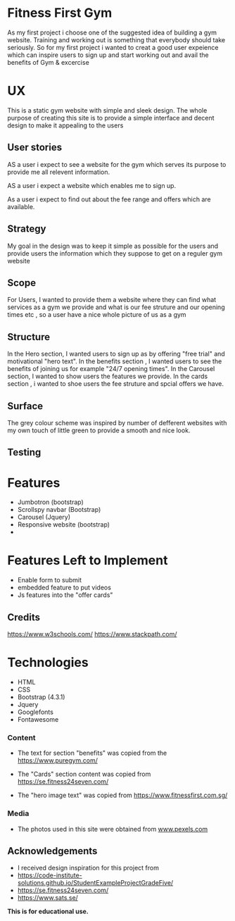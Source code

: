 # Fitness First Gym 

As my first project i choose one of the suggested idea of building a gym website. Training and working out is something that everybody should take seriously.
So for my first project i wanted to creat a good user expeience which can inspire users to sign up and start working out and avail the benefits of Gym & excercise
 
# UX

This is a static gym website with simple and sleek design. The whole purpose of creating this site is to provide a simple interface and decent design to make it
appealing to the users 

## User stories 

AS a user i expect to see a website for the gym which serves its purpose to provide me all relevent information.

AS a user i expect a website which enables me to sign up. 

As a user i expect to find out about the fee range and offers which are available. 

## Strategy
My goal in the design was to keep it simple as possible for the users and provide users the information which they suppose to get on a reguler gym website

## Scope
For Users, I wanted to provide them a website where they can find what services as a gym we provide and what is our fee struture 
and our opening times etc , so a user have a nice whole picture of us as a gym 

## Structure
In the Hero section, I wanted users to sign up as by offering "free trial"  and motivational "hero text".
In the benefits section , I wanted users to see the benefits of joining us for example "24/7 opening times".
In the Carousel section, I wanted to show users the features we provide.
In the cards section , i wanted to shoe users the fee struture and spcial offers we have.




## Surface

The grey colour scheme was inspired by number of defferent websites with my own touch of little green
to provide a smooth and nice look. 


## Testing



# Features
- Jumbotron (bootstrap)
- Scrollspy navbar (Bootstrap)
- Carousel (Jquery)
- Responsive website (bootstrap)
-
# Features Left to Implement
- Enable form to submit
- embedded feature to put videos
- Js features into the "offer cards"



## Credits
https://www.w3schools.com/
https://www.stackpath.com/


# Technologies
- HTML
- CSS
- Bootstrap (4.3.1)
- Jquery
- Googlefonts
- Fontawesome

### Content
- The text for section "benefits" was copied from the
https://www.puregym.com/

- The "Cards" section content was copied from 
https://se.fitness24seven.com/

- The "hero image text" was copied from 
https://www.fitnessfirst.com.sg/

### Media
- The photos used in this site were obtained from www.pexels.com

## Acknowledgements

- I received design inspiration for this project from 
- https://code-institute-solutions.github.io/StudentExampleProjectGradeFive/
- https://se.fitness24seven.com/
- https://www.sats.se/


**This is for educational use.** 
 
